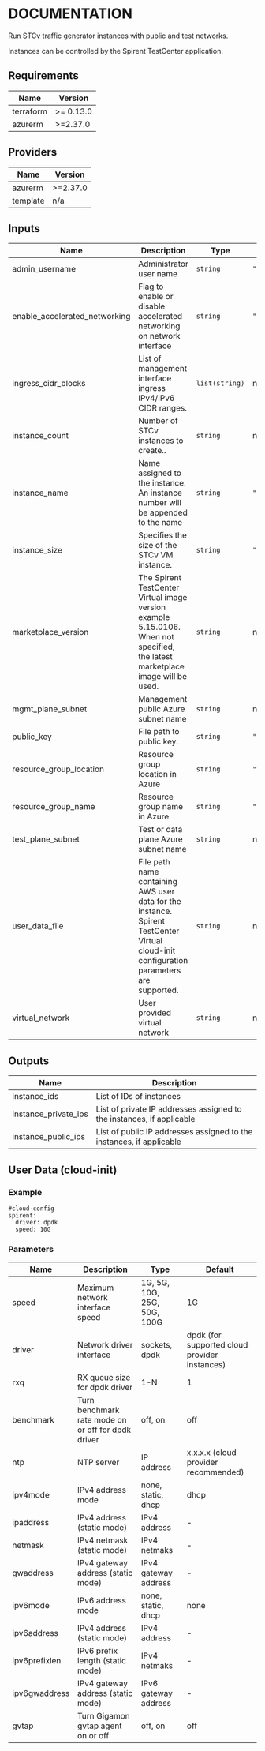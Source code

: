 # DOCUMENTATION

Run STCv traffic generator instances with public and test networks.

Instances can be controlled by the Spirent TestCenter application.

<!-- BEGINNING OF PRE-COMMIT-TERRAFORM DOCS HOOK -->
## Requirements

| Name | Version |
|------|---------|
| terraform | >= 0.13.0 |
| azurerm | >=2.37.0 |

## Providers

| Name | Version |
|------|---------|
| azurerm | >=2.37.0 |
| template | n/a |

## Inputs

| Name | Description | Type | Default | Required |
|------|-------------|------|---------|:--------:|
| admin\_username | Administrator user name | `string` | `"azureuser"` | no |
| enable\_accelerated\_networking | Flag to enable or disable accelerated networking on network interface | `string` | `"true"` | no |
| ingress\_cidr\_blocks | List of management interface ingress IPv4/IPv6 CIDR ranges. | `list(string)` | n/a | yes |
| instance\_count | Number of STCv instances to create.. | `string` | n/a | yes |
| instance\_name | Name assigned to the instance.  An instance number will be appended to the name | `string` | `"stcv"` | no |
| instance\_size | Specifies the size of the STCv VM instance. | `string` | `"Standard_DS3_v2"` | no |
| marketplace\_version | The Spirent TestCenter Virtual image version example 5.15.0106. When not specified, the latest marketplace image will be used. | `string` | n/a | yes |
| mgmt\_plane\_subnet | Management public Azure subnet name | `string` | n/a | yes |
| public\_key | File path to public key. | `string` | `"~/.ssh/id_rsa.pub"` | no |
| resource\_group\_location | Resource group location in Azure | `string` | `"West US 2"` | no |
| resource\_group\_name | Resource group name in Azure | `string` | `"default"` | no |
| test\_plane\_subnet | Test or data plane Azure subnet name | `string` | n/a | yes |
| user\_data\_file | File path name containing AWS user data for the instance.  Spirent TestCenter Virtual cloud-init configuration parameters are supported. | `string` | n/a | yes |
| virtual\_network | User provided virtual network | `string` | n/a | yes |

## Outputs

| Name | Description |
|------|-------------|
| instance\_ids | List of IDs of instances |
| instance\_private\_ips | List of private IP addresses assigned to the instances, if applicable |
| instance\_public\_ips | List of public IP addresses assigned to the instances, if applicable |

<!-- END OF PRE-COMMIT-TERRAFORM DOCS HOOK -->

## User Data (cloud-init)

### Example
```
#cloud-config
spirent:
  driver: dpdk
  speed: 10G
```

### Parameters

| Name | Description |  Type | Default 
|------|-------------|-------------|-------------
| speed | Maximum network interface speed | 1G, 5G, 10G, 25G, 50G, 100G | 1G
| driver | Network driver interface | sockets, dpdk | dpdk (for supported cloud provider instances) 
| rxq | RX queue size for dpdk driver | 1-N | 1
| benchmark | Turn benchmark rate mode on or off for dpdk driver| off, on | off
| ntp | NTP server | IP address | x.x.x.x (cloud provider recommended)
| ipv4mode | IPv4 address mode | none, static, dhcp | dhcp
| ipaddress | IPv4 address (static mode) | IPv4 address | - 
| netmask | IPv4 netmask (static mode) | IPv4 netmaks | -  
| gwaddress | IPv4 gateway address (static mode) | IPv4 gateway address | - 
| ipv6mode | IPv6 address mode | none, static, dhcp | none
| ipv6address | IPv4 address (static mode) | IPv4 address | - 
| ipv6prefixlen | IPv6 prefix length (static mode) | IPv4 netmaks | -  
| ipv6gwaddress | IPv4 gateway address (static mode) | IPv6 gateway address | - 
| gvtap | Turn Gigamon gvtap agent on or off| off, on | off